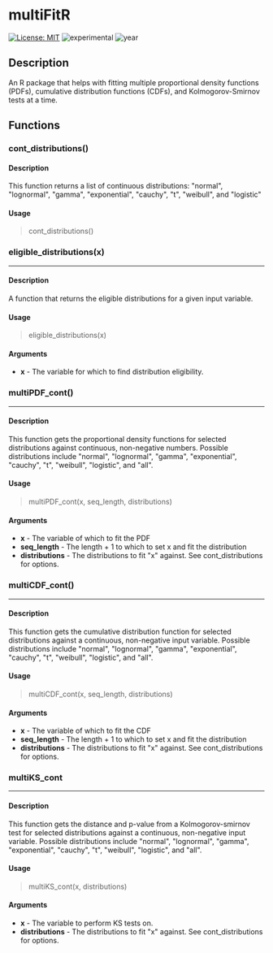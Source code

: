 # multiFitR
[![License: MIT](https://img.shields.io/badge/License-MIT-lightgrey.svg)](https://opensource.org/license/mit)
![experimental](https://img.shields.io/badge/lifecycle-experimental-orange)
![year](https://img.shields.io/badge/year-2024-blue)

## Description

An R package that helps with fitting multiple proportional density functions (PDFs), cumulative distribution functions (CDFs), and Kolmogorov-Smirnov tests at a time.

## Functions

### cont_distributions()

#### Description
This function returns a list of continuous distributions: "normal",
"lognormal", "gamma", "exponential", "cauchy", "t", "weibull", and "logistic"
#### Usage
> cont_distributions()

### eligible_distributions(x)
---
#### Description
A function that returns the eligible distributions for a given input variable.

#### Usage
> eligible_distributions(x)

#### Arguments
- **x** - The variable for which to find distribution eligibility.

### multiPDF_cont()
---
#### Description
This function gets the proportional density functions for selected distributions
against continuous, non-negative numbers. Possible distributions include "normal",
"lognormal", "gamma", "exponential", "cauchy", "t", "weibull", "logistic",
and "all".
#### Usage
> multiPDF_cont(x, seq_length, distributions)
#### Arguments
- **x** - The variable of which to fit the PDF
- **seq_length** - The length + 1 to which to set x and fit the distribution
- **distributions** - The distributions to fit "x" against. See cont_distributions for options.

### multiCDF_cont()
---
#### Description
This function gets the cumulative distribution function for selected distributions
against a continuous, non-negative input variable. Possible distributions include "normal",
"lognormal", "gamma", "exponential", "cauchy", "t", "weibull", "logistic",
and "all".
#### Usage
> multiCDF_cont(x, seq_length, distributions)
#### Arguments

- **x** - The variable of which to fit the CDF
- **seq_length** - The length + 1 to which to set x and fit the distribution
- **distributions** - The distributions to fit "x" against. See cont_distributions for options.


### multiKS_cont
---
#### Description
This function gets the distance and p-value from a Kolmogorov-smirnov test for selected distributions
against a continuous, non-negative input variable. Possible distributions include "normal",
"lognormal", "gamma", "exponential", "cauchy", "t", "weibull", "logistic",
and "all".
#### Usage
> multiKS_cont(x, distributions)
#### Arguments
- **x** - The variable to perform KS tests on.
- **distributions** - The distributions to fit "x" against. See cont_distributions for options.